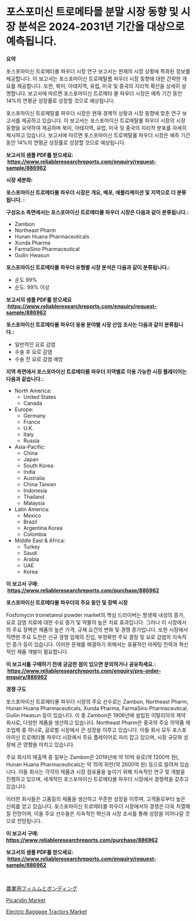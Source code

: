 <p><h1>포스포미신 트로메타몰 분말 시장 동향 및 시장 분석은 2024-2031년 기간을 대상으로 예측됩니다.</h1></p><p><strong>요약</strong></p>
<p><p>포스포마이신 트로메타몰 파우더 시장 연구 보고서는 현재의 시장 상황에 특화된 정보를 제공합니다. 이 보고서는 포스포마이신 트로메탈롬 파우더 시장 동향에 대한 간략한 개요를 제공합니다. 또한, 북미, 아태지역, 유럽, 미국 및 중국의 지리적 확산을 상세히 설명합니다. 보고서에 따르면 포스포마이신 트로메타 몰 파우더 시장은 예측 기간 동안 14%의 연평균 성장률로 성장할 것으로 예상됩니다.</p><p>포스포마이신 트로메탈롤 파우더 시장은 현재 경제적 상황과 시장 동향에 맞춘 연구 보고서를 제공하고 있습니다. 이 보고서는 포스포마이신 트로메탈롤 파우더 시장의 시장 동향을 요약하여 제공하며 북미, 아태지역, 유럽, 미국 및 중국의 지리적 분포를 자세히 제시하고 있습니다. 보고서에 따르면 포스포마이신 트로메탈롤 파우더 시장은 예측 기간 동안 14%의 연평균 성장률로 성장할 것으로 예상됩니다.</p></p>
<p><strong>보고서의 샘플 PDF를 받으세요: &nbsp;<a href="https://www.reliableresearchreports.com/enquiry/request-sample/886962">https://www.reliableresearchreports.com/enquiry/request-sample/886962</a></strong></p>
<p><strong>시장 세분화:</strong></p>
<p><strong> 포스포마이신 트로메타몰 파우더 시장은 개요, 배포, 애플리케이션 및 지역으로 더 분류됩니다. :</strong></p>
<p><strong>구성요소 측면에서는 포스포마이신 트로메타몰 파우더 시장은 다음과 같이 분류됩니다.:</strong></p>
<p><ul><li>Zambon</li><li>Northeast Pharm</li><li>Hunan Huana Pharmaceuticals</li><li>Xunda Pharma</li><li>FarmaSino Pharmaceutical</li><li>Guilin Hwasun</li></ul></p>
<p><strong> 포스포마이신 트로메타몰 파우더 유형별 시장 분석은 다음과 같이 분류됩니다.:</strong></p>
<p><ul><li>순도 99%</li><li>순도: 99% 이상</li></ul></p>
<p><strong>보고서의 샘플 PDF를 받으세요 :<a href="https://www.reliableresearchreports.com/enquiry/request-sample/886962">https://www.reliableresearchreports.com/enquiry/request-sample/886962</a></strong></p>
<p><strong> 포스포마이신 트로메타몰 파우더 응용 분야별 시장 산업 조사는 다음과 같이 분류됩니다.:</strong></p>
<p><ul><li>일반적인 요로 감염</li><li>수술 후 요로 감염</li><li>수술 전 요로 감염 예방</li></ul></p>
<p><strong>지역 측면에서 포스포마이신 트로메타몰 파우더 지역별로 이용 가능한 시장 플레이어는 다음과 같습니다.:</strong></p>
<p><ul>
    <li>
        North America:
        <ul>
            <li>United States</li>
            <li>Canada</li>
        </ul>
    </li>
    <li>
        Europe:
        <ul>
            <li>Germany</li>
            <li>France</li>
            <li>U.K.</li>
            <li>Italy</li>
            <li>Russia</li>
        </ul>
    </li>
    <li>
        Asia-Pacific:
        <ul>
            <li>China</li>
            <li>Japan</li>
            <li>South Korea</li>
            <li>India</li>
            <li>Australia</li>
            <li>China Taiwan</li>
            <li>Indonesia</li>
            <li>Thailand</li>
            <li>Malaysia</li>
        </ul>
    </li>
    <li>
        Latin America:
        <ul>
            <li>Mexico</li>
            <li>Brazil</li>
            <li>Argentina Korea</li>
            <li>Colombia</li>
        </ul>
    </li>
    <li>
        Middle East & Africa:
        <ul>
            <li>Turkey</li>
            <li>Saudi</li>
            <li>Arabia</li>
            <li>UAE</li>
            <li>Korea</li>
        </ul>
    </li>
    </ul></p>
<p><strong>이 보고서 구매: &nbsp;<a href="https://www.reliableresearchreports.com/purchase/886962">https://www.reliableresearchreports.com/purchase/886962</a></strong></p>
<p><strong>포스포마이신 트로메타몰 파우더의 주요 동인 및 장벽 시장</strong></p>
<p><p>Fosfomycin trometamol powder market의 핵심 드라이버는 항생제 내성의 증가, 요로 감염 치료에 대한 수요 증가 및 약물의 높은 치료 효과입니다. 그러나 이 시장에서의 주요 장벽은 제품의 높은 가격, 규제 요건의 변화 및 경쟁 증가입니다. 또한 시장에서 직면한 주요 도전은 신규 경쟁 업체의 진입, 부정확한 주요 결정 및 요로 감염의 지속적인 증가 등이 있습니다. 이러한 문제를 해결하기 위해서는 효율적인 마케팅 전략과 혁신적인 제품 개발이 필요합니다.</p></p>
<p><strong>이 보고서를 구매하기 전에 궁금한 점이 있으면 문의하거나 공유하세요.: &nbsp;<a href="https://www.reliableresearchreports.com/enquiry/pre-order-enquiry/886962">https://www.reliableresearchreports.com/enquiry/pre-order-enquiry/886962</a></strong></p>
<p><strong>경쟁 구도</strong></p>
<p><p>포스포마이신 트로메타몰 파우더 시장의 주요 선수로는 Zambon, Northeast Pharm, Hunan Huana Pharmaceuticals, Xunda Pharma, FarmaSino Pharmaceutical, Guilin Hwasun 등이 있습니다. 이 중 Zambon은 1906년에 설립된 이탈리아의 제약 회사로, 다양한 제품을 생산하고 있습니다. Northeast Pharm은 중국의 주요 의약품 제조업체 중 하나로, 글로벌 시장에서 큰 성장을 이루고 있습니다. 이들 회사 모두 포스포마이신 트로메타몰 파우더 시장에서 주요 플레이어로 자리 잡고 있으며, 시장 규모와 성장에 큰 영향을 미치고 있습니다.</p><p>주요 회사의 매출액 중 일부는 Zambon은 2019년에 약 10억 유로(약 1200억 원), Hunan Huana Pharmaceuticals는 약 15억 위안(약 2600억 원) 등으로 알려져 있습니다. 이들 회사는 각각의 제품과 시장 점유율을 높이기 위해 지속적인 연구 및 개발을 진행하고 있으며, 세계적인 포스포마이신 트로메타몰 파우더 시장에서 경쟁력을 갖추고 있습니다.</p><p>이러한 회사들은 고품질의 제품을 생산하고 꾸준한 성장을 이루며, 고객들로부터 높은 신뢰를 얻고 있습니다. 포스포마이신 트로메타몰 파우더 시장에서의 경쟁은 더욱 치열해질 전망이며, 이들 주요 선수들은 지속적인 혁신과 시장 조사를 통해 성장을 이어나갈 것으로 전망됩니다.</p></p>
<p><strong>이 보고서 구매: &nbsp; <a href="https://www.reliableresearchreports.com/purchase/886962">https://www.reliableresearchreports.com/purchase/886962</a></strong></p>
<p><strong>보고서의 샘플 PDF를 받으세요: &nbsp;<a href="https://www.reliableresearchreports.com/enquiry/request-sample/886962">https://www.reliableresearchreports.com/enquiry/request-sample/886962</a></strong><strong></strong></p>
<p>&nbsp;</p>
<p><p><a href="https://github.com/one-cool-chick/Market-Research-Report-List-1/blob/main/920000217641.md">農業用フィルムとボンディング</a></p><p><a href="https://glittery-fuchsia-86a.notion.site/Picaridin-Market-Dynamics-2024-2031-Also-about-Its-Market-Trends-Projections-and-Opportunities-a19c1864b6374a1eb3296e60ebbef277">Picaridin Market</a></p><p><a href="https://view.publitas.com/reportprime-1/electric-baggage-tractors-market-offers-provide-insightful-data-for-the-time-period-from-2024-to-2031-and-also-provide-analysis-based-on-application-type-and-region/">Electric Baggage Tractors Market</a></p></p>